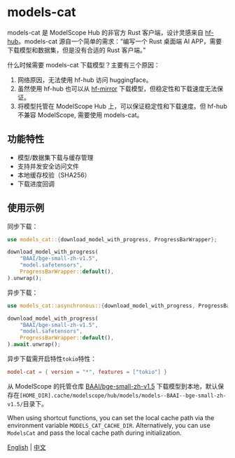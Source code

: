 # models-cat
models-cat 是 ModelScope Hub 的非官方 Rust 客户端，设计灵感来自 [hf-hub](https://github.com/huggingface/hf-hub)。models-cat 源自一个简单的需求：“编写一个 Rust 桌面端 AI APP，需要下载模型和数据集，但是没有合适的 Rust 客户端。”

什么时候需要 models-cat 下载模型？主要有三个原因：
1. 网络原因，无法使用 hf-hub 访问 huggingface。
2. 虽然使用 hf-hub 也可以从 [hf-mirror](https://hf-mirror.com/) 下载模型，但稳定性和下载速度无法保证。
3. 将模型托管在 ModelScope Hub 上，可以保证稳定性和下载速度。但 hf-hub 不兼容 ModelScope, 需要使用 models-cat。

## 功能特性
- 模型/数据集下载与缓存管理
- 支持并发安全访问文件
- 本地缓存校验（SHA256）
- 下载进度回调

## 使用示例

同步下载：

```rust
use models_cat::{download_model_with_progress, ProgressBarWrapper};

download_model_with_progress(
    "BAAI/bge-small-zh-v1.5",
    "model.safetensors",
    ProgressBarWrapper::default(),
).unwrap();
```

异步下载：

```rust
use models_cat::asynchronous::{download_model_with_progress, ProgressBarWrapper};

download_model_with_progress(
    "BAAI/bge-small-zh-v1.5",
    "model.safetensors",
    ProgressBarWrapper::default(),
).await.unwrap();
```

异步下载需开启特性`tokio`特性：

```toml
model-cat = { version = "*", features = ["tokio"] }
```

从 ModelScope 的托管仓库 [BAAI/bge-small-zh-v1.5](https://www.modelscope.cn/models/BAAI/bge-small-zh-v1.5) 下载模型到本地，默认保存在`[HOME_DIR].cache/modelscope/hub/models/models--BAAI--bge-small-zh-v1.5/`目录下。

When using shortcut functions, you can set the local cache path via the environment variable `MODELS_CAT_CACHE_DIR`. Alternatively, you can use `ModelsCat` and pass the local cache path during initialization.

[English](https://github.com/zhaoyii/models-cat) | [中文](https://github.com/zhaoyii/models-cat/blob/main/README.zh-CN.md)